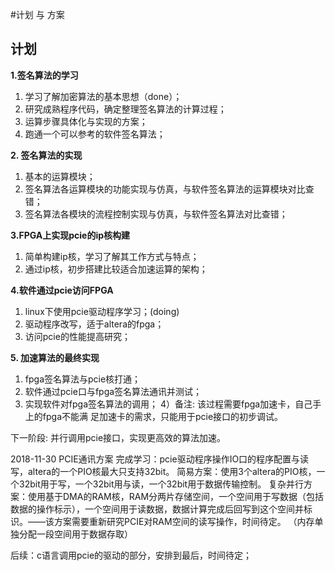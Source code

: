 #计划 与 方案

## 计划
**1.签名算法的学习**
1) 学习了解加密算法的基本思想（done）；
2) 研究成熟程序代码，确定整理签名算法的计算过程；
3) 运算步骤具体化与实现的方案；
4) 跑通一个可以参考的软件签名算法；

**2. 签名算法的实现**
1) 基本的运算模块；
2) 签名算法各运算模块的功能实现与仿真，与软件签名算法的运算模块对比查错；
3) 签名算法各模块的流程控制实现与仿真，与软件签名算法对比查错；

**3.FPGA上实现pcie的ip核构建**
1) 简单构建ip核，学习了解其工作方式与特点；   
2) 通过ip核，初步搭建比较适合加速运算的架构；
  
**4.软件通过pcie访问FPGA**
1. linux下使用pcie驱动程序学习；(doing)
2. 驱动程序改写，适于altera的fpga；
3. 访问pcie的性能提高研究；

**5. 加速算法的最终实现**
1) fpga签名算法与pcie核打通；
2) 软件通过pcie口与fpga签名算法通讯并测试；
3) 实现软件对fpga签名算法的调用；
4）备注: 该过程需要fpga加速卡，自己手上的fpga不能满
足加速卡的需求，只能用于pcie接口的初步调试。


下一阶段:  并行调用pcie接口，实现更高效的算法加速。

2018-11-30  PCIE通讯方案
完成学习：pcie驱动程序操作IO口的程序配置与读写，altera的一个PIO核最大只支持32bit。
简易方案：使用3个altera的PIO核，一个32bit用于写，一个32bit用与读，一个32bit用于数据传输控制。
复杂并行方案：使用基于DMA的RAM核，RAM分两片存储空间，一个空间用于写数据（包括数据的操作标示），一个空间用于读数据，数据计算完成后回写到这个空间并标识。——该方案需要重新研究PCIE对RAM空间的读写操作，时间待定。
（内存单独分配一段空间用于数据存取）

后续：c语言调用pcie的驱动的部分，安排到最后，时间待定；



